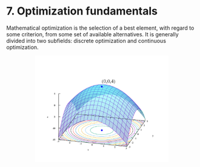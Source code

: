 # 7. Optimization fundamentals

Mathematical optimization is the selection of a best element, with regard to some criterion, from some set of available alternatives. It is generally divided into two subfields: discrete optimization and continuous optimization. 

<div style="text-align: center;">
  <img src="./images/optimization.png" alt="Chapter 7" width="70%">
</div>